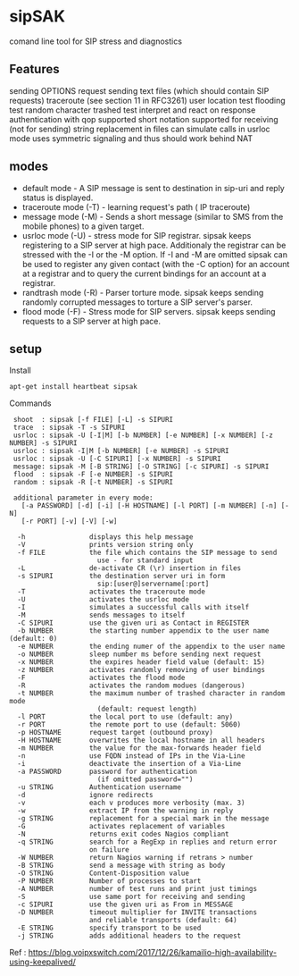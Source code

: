 # sipSAK

comand line tool for SIP stress and diagnostics 

## Features
sending OPTIONS request
sending text files (which should contain SIP requests)
traceroute (see section 11 in RFC3261)
user location test
flooding test
random character trashed test
interpret and react on response
authentication with qop supported
short notation supported for receiving (not for sending)
string replacement in files
can simulate calls in usrloc mode
uses symmetric signaling and thus should work behind NAT

## modes 

* default mode - A SIP message is sent to destination in sip-uri and reply status is displayed.
* traceroute mode (-T) - learning request's path ( IP traceroute)
* message mode (-M) - Sends a short message (similar to SMS from the mobile phones) to a given target. 
* usrloc mode (-U) - stress mode for SIP registrar. sipsak keeps registering to a SIP server at high pace. Additionaly the registrar can be stressed with the -I or the -M option. If -I and -M are omitted sipsak can be used to register any given contact (with the -C option) for an account at a registrar and to query the current bindings for an account at a registrar.
* randtrash mode (-R) - Parser torture mode. sipsak keeps sending randomly corrupted messages to torture a SIP server's parser.
* flood mode (-F) - Stress mode for SIP servers. sipsak keeps sending requests to a SIP server at high pace.

## setup

Install
```
apt-get install heartbeat sipsak
```
Commands 
```
 shoot  : sipsak [-f FILE] [-L] -s SIPURI
 trace  : sipsak -T -s SIPURI
 usrloc : sipsak -U [-I|M] [-b NUMBER] [-e NUMBER] [-x NUMBER] [-z NUMBER] -s SIPURI
 usrloc : sipsak -I|M [-b NUMBER] [-e NUMBER] -s SIPURI
 usrloc : sipsak -U [-C SIPURI] [-x NUMBER] -s SIPURI
 message: sipsak -M [-B STRING] [-O STRING] [-c SIPURI] -s SIPURI
 flood  : sipsak -F [-e NUMBER] -s SIPURI
 random : sipsak -R [-t NUMBER] -s SIPURI

 additional parameter in every mode:
   [-a PASSWORD] [-d] [-i] [-H HOSTNAME] [-l PORT] [-m NUMBER] [-n] [-N]
   [-r PORT] [-v] [-V] [-w]

  -h                displays this help message
  -V                prints version string only
  -f FILE           the file which contains the SIP message to send
                      use - for standard input
  -L                de-activate CR (\r) insertion in files
  -s SIPURI         the destination server uri in form
                      sip:[user@]servername[:port]
  -T                activates the traceroute mode
  -U                activates the usrloc mode
  -I                simulates a successful calls with itself
  -M                sends messages to itself
  -C SIPURI         use the given uri as Contact in REGISTER
  -b NUMBER         the starting number appendix to the user name (default: 0)
  -e NUMBER         the ending numer of the appendix to the user name
  -o NUMBER         sleep number ms before sending next request
  -x NUMBER         the expires header field value (default: 15)
  -z NUMBER         activates randomly removing of user bindings
  -F                activates the flood mode
  -R                activates the random modues (dangerous)
  -t NUMBER         the maximum number of trashed character in random mode
                      (default: request length)
  -l PORT           the local port to use (default: any)
  -r PORT           the remote port to use (default: 5060)
  -p HOSTNAME       request target (outbound proxy)
  -H HOSTNAME       overwrites the local hostname in all headers
  -m NUMBER         the value for the max-forwards header field
  -n                use FQDN instead of IPs in the Via-Line
  -i                deactivate the insertion of a Via-Line
  -a PASSWORD       password for authentication
                      (if omitted password="")
  -u STRING         Authentication username
  -d                ignore redirects
  -v                each v produces more verbosity (max. 3)
  -w                extract IP from the warning in reply
  -g STRING         replacement for a special mark in the message
  -G                activates replacement of variables
  -N                returns exit codes Nagios compliant
  -q STRING         search for a RegExp in replies and return error
                    on failure
  -W NUMBER         return Nagios warning if retrans > number
  -B STRING         send a message with string as body
  -O STRING         Content-Disposition value
  -P NUMBER         Number of processes to start
  -A NUMBER         number of test runs and print just timings
  -S                use same port for receiving and sending
  -c SIPURI         use the given uri as From in MESSAGE
  -D NUMBER         timeout multiplier for INVITE transactions
                    and reliable transports (default: 64)
  -E STRING         specify transport to be used
  -j STRING         adds additional headers to the request
```

Ref : https://blog.voipxswitch.com/2017/12/26/kamailio-high-availability-using-keepalived/